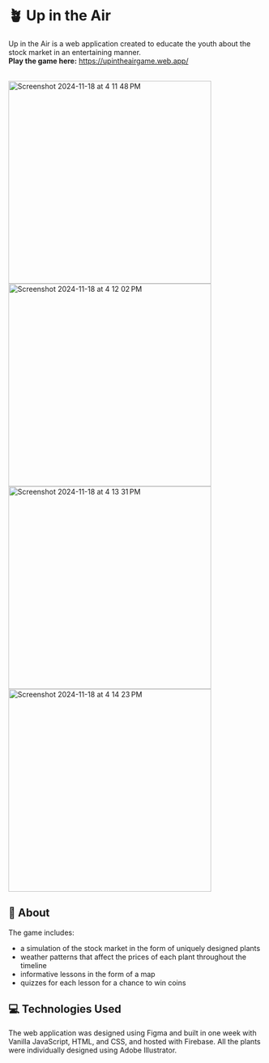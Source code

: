 # 🪴 Up in the Air

Up in the Air is a web application created to educate the youth about the stock market in an entertaining manner. 
<br>**Play the game here:** https://upintheairgame.web.app/
<br><br>

<img width="400" alt="Screenshot 2024-11-18 at 4 11 48 PM" src="https://github.com/user-attachments/assets/82f5d3cf-c2f0-4286-98fb-a9314fbe903e">
<img width="400" alt="Screenshot 2024-11-18 at 4 12 02 PM" src="https://github.com/user-attachments/assets/4c2420d1-74bb-4ca5-b274-5d400135ca31">
<img width="400" alt="Screenshot 2024-11-18 at 4 13 31 PM" src="https://github.com/user-attachments/assets/0af03c2c-5763-4074-8f48-6d9657dde719">
<img width="400" alt="Screenshot 2024-11-18 at 4 14 23 PM" src="https://github.com/user-attachments/assets/abab594c-5e93-4ab7-86f8-6e13c587cfbd">

## 🤔 About
The game includes: 
* a simulation of the stock market in the form of uniquely designed plants
* weather patterns that affect the prices of each plant throughout the timeline
* informative lessons in the form of a map
* quizzes for each lesson for a chance to win coins

## 💻 Technologies Used
The web application was designed using Figma and built in one week with Vanilla JavaScript, HTML, and CSS, and hosted with Firebase. All the plants were individually designed using Adobe Illustrator.
